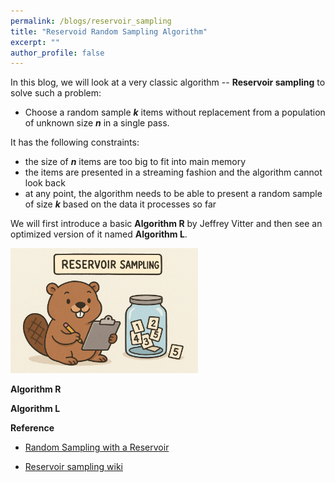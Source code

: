 ```yaml
---
permalink: /blogs/reservoir_sampling
title: "Reservoid Random Sampling Algorithm"
excerpt: ""
author_profile: false
---
```


In this blog, we will look at a very classic algorithm -- **Reservoir sampling** to solve such a problem:

+ Choose a random sample ***k*** items without replacement from a population of unknown size ***n*** in a single pass.

It has the following constraints:

+ the size of ***n*** items are too big to fit into main memory
+ the items are presented in a streaming fashion and the algorithm cannot look back
+ at any point, the algorithm needs to be able to present a random sample of size ***k*** based on the data it processes so far

We will first introduce a basic **Algorithm R** by Jeffrey Vitter and then see an optimized version of it named **Algorithm L**.

<img src="/images/blogs/reservoir.png" alt="media 1" width="300">

**Algorithm R**

**Algorithm L**


**Reference**

+ [Random Sampling with a Reservoir](https://www.cs.umd.edu/~samir/498/vitter.pdf)

+ [Reservoir sampling wiki](https://en.wikipedia.org/wiki/Reservoir_sampling#:~:text=Reservoir%20sampling%20is%20a%20family,to%20fit%20into%20main%20memory.)
